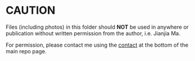 # CAUTION

Files (including photos) in this folder should **NOT** be used in anywhere or publication without written permission from the author, i.e. Jianjia Ma.

For permission, please contact me using the [contact](../README.md#contact) at the bottom of the main repo page. 


